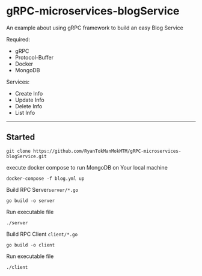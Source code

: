 # gRPC-microservices-blogService
An example about using gRPC framework to build an easy Blog Service

Required:
* gRPC
* Protocol-Buffer
* Docker
* MongoDB

Services:
* Create Info
* Update Info
* Delete Info
* List Info

---
## Started
```git
git clone https://github.com/RyanTokManMokMTM/gRPC-microservices-blogService.git
```

execute docker compose to run MongoDB on Your local machine
```docker
docker-compose -f blog.yml up
```

Build RPC Server`server/*.go`
```
go build -o server
```
Run executable file
```
./server
```

Build RPC Client `client/*.go`
```
go build -o client
```
Run executable file 
```
./client
```